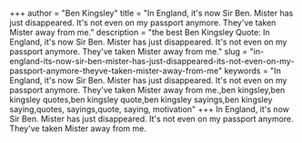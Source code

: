 +++
author = "Ben Kingsley"
title = "In England, it's now Sir Ben. Mister has just disappeared. It's not even on my passport anymore. They've taken Mister away from me."
description = "the best Ben Kingsley Quote: In England, it's now Sir Ben. Mister has just disappeared. It's not even on my passport anymore. They've taken Mister away from me."
slug = "in-england-its-now-sir-ben-mister-has-just-disappeared-its-not-even-on-my-passport-anymore-theyve-taken-mister-away-from-me"
keywords = "In England, it's now Sir Ben. Mister has just disappeared. It's not even on my passport anymore. They've taken Mister away from me.,ben kingsley,ben kingsley quotes,ben kingsley quote,ben kingsley sayings,ben kingsley saying,quotes, sayings,quote, saying, motivation"
+++
In England, it's now Sir Ben. Mister has just disappeared. It's not even on my passport anymore. They've taken Mister away from me.
